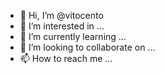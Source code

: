 - 👋 Hi, I’m @vitocento
- 👀 I’m interested in ...
- 🌱 I’m currently learning ...
- 💞️ I’m looking to collaborate on ...
- 📫 How to reach me ...

<!---
vitocento/vitocento is a ✨ special ✨ repository because its `README.md` (this file) appears on your GitHub profile.
You can click the Preview link to take a look at your changes.
--->
